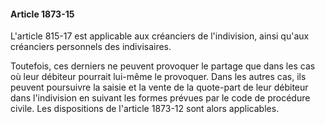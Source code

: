 #### Article 1873-15

L'article 815-17 est applicable aux créanciers de l'indivision, ainsi qu'aux créanciers personnels des indivisaires.

Toutefois, ces derniers ne peuvent provoquer le partage que dans les cas où leur débiteur pourrait lui-même le provoquer. Dans les autres cas, ils peuvent poursuivre la saisie et la vente de la quote-part de leur débiteur dans l'indivision en suivant les formes prévues par le code de procédure civile. Les dispositions de l'article 1873-12 sont alors applicables.

